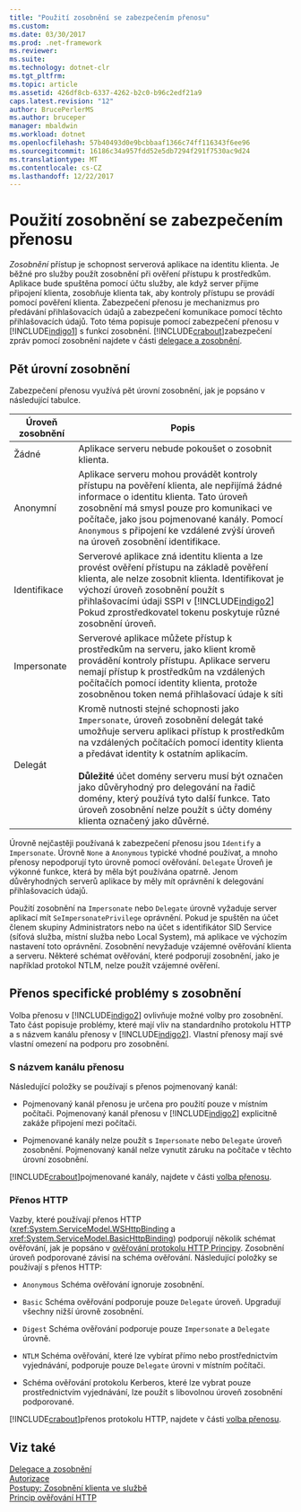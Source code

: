 ```yaml
---
title: "Použití zosobnění se zabezpečením přenosu"
ms.custom: 
ms.date: 03/30/2017
ms.prod: .net-framework
ms.reviewer: 
ms.suite: 
ms.technology: dotnet-clr
ms.tgt_pltfrm: 
ms.topic: article
ms.assetid: 426df8cb-6337-4262-b2c0-b96c2edf21a9
caps.latest.revision: "12"
author: BrucePerlerMS
ms.author: bruceper
manager: mbaldwin
ms.workload: dotnet
ms.openlocfilehash: 57b40493d0e9bcbbaaf1366c74ff116343f6ee96
ms.sourcegitcommit: 16186c34a957fdd52e5db7294f291f7530ac9d24
ms.translationtype: MT
ms.contentlocale: cs-CZ
ms.lasthandoff: 12/22/2017
---
```

# <a name="using-impersonation-with-transport-security"></a>Použití zosobnění se zabezpečením přenosu
*Zosobnění* přístup je schopnost serverová aplikace na identitu klienta. Je běžné pro služby použít zosobnění při ověření přístupu k prostředkům. Aplikace bude spuštěna pomocí účtu služby, ale když server přijme připojení klienta, zosobňuje klienta tak, aby kontroly přístupu se provádí pomocí pověření klienta. Zabezpečení přenosu je mechanizmus pro předávání přihlašovacích údajů a zabezpečení komunikace pomocí těchto přihlašovacích údajů. Toto téma popisuje pomocí zabezpečení přenosu v [!INCLUDE[indigo1](../../../../includes/indigo1-md.md)] s funkcí zosobnění. [!INCLUDE[crabout](../../../../includes/crabout-md.md)]zabezpečení zpráv pomocí zosobnění najdete v části [delegace a zosobnění](../../../../docs/framework/wcf/feature-details/delegation-and-impersonation-with-wcf.md).  
  
## <a name="five-impersonation-levels"></a>Pět úrovní zosobnění  
 Zabezpečení přenosu využívá pět úrovní zosobnění, jak je popsáno v následující tabulce.  
  
|Úroveň zosobnění|Popis|  
|-------------------------|-----------------|  
|Žádné|Aplikace serveru nebude pokoušet o zosobnit klienta.|  
|Anonymní|Aplikace serveru mohou provádět kontroly přístupu na pověření klienta, ale nepřijímá žádné informace o identitu klienta. Tato úroveň zosobnění má smysl pouze pro komunikaci ve počítače, jako jsou pojmenované kanály. Pomocí `Anonymous` s připojení ke vzdálené zvýší úroveň na úroveň zosobnění identifikace.|  
|Identifikace|Serverové aplikace zná identitu klienta a lze provést ověření přístupu na základě pověření klienta, ale nelze zosobnit klienta. Identifikovat je výchozí úroveň zosobnění použít s přihlašovacími údaji SSPI v [!INCLUDE[indigo2](../../../../includes/indigo2-md.md)] Pokud zprostředkovatel tokenu poskytuje různé zosobnění úroveň.|  
|Impersonate|Serverové aplikace můžete přístup k prostředkům na serveru, jako klient kromě provádění kontroly přístupu. Aplikace serveru nemají přístup k prostředkům na vzdálených počítačích pomocí identity klienta, protože zosobněnou token nemá přihlašovací údaje k síti|  
|Delegát|Kromě nutnosti stejné schopnosti jako `Impersonate`, úroveň zosobnění delegát také umožňuje serveru aplikaci přístup k prostředkům na vzdálených počítačích pomocí identity klienta a předávat identity k ostatním aplikacím.<br /><br /> **Důležité** účet domény serveru musí být označen jako důvěryhodný pro delegování na řadič domény, který používá tyto další funkce. Tato úroveň zosobnění nelze použít s účty domény klienta označený jako důvěrné.|  
  
 Úrovně nejčastěji používaná k zabezpečení přenosu jsou `Identify` a `Impersonate`. Úrovně `None` a `Anonymous` typické vhodné používat, a mnoho přenosy nepodporují tyto úrovně pomocí ověřování. `Delegate` Úroveň je výkonné funkce, která by měla být používána opatrně. Jenom důvěryhodných serverů aplikace by měly mít oprávnění k delegování přihlašovacích údajů.  
  
 Použití zosobnění na `Impersonate` nebo `Delegate` úrovně vyžaduje server aplikací mít `SeImpersonatePrivilege` oprávnění. Pokud je spuštěn na účet členem skupiny Administrators nebo na účet s identifikátor SID Service (síťová služba, místní služba nebo Local System), má aplikace ve výchozím nastavení toto oprávnění. Zosobnění nevyžaduje vzájemné ověřování klienta a serveru. Některé schémat ověřování, které podporují zosobnění, jako je například protokol NTLM, nelze použít vzájemné ověření.  
  
## <a name="transport-specific-issues-with-impersonation"></a>Přenos specifické problémy s zosobnění  
 Volba přenosu v [!INCLUDE[indigo2](../../../../includes/indigo2-md.md)] ovlivňuje možné volby pro zosobnění. Tato část popisuje problémy, které mají vliv na standardního protokolu HTTP a s názvem kanálu přenosy v [!INCLUDE[indigo2](../../../../includes/indigo2-md.md)]. Vlastní přenosy mají své vlastní omezení na podporu pro zosobnění.  
  
### <a name="named-pipe-transport"></a>S názvem kanálu přenosu  
 Následující položky se používají s přenos pojmenovaný kanál:  
  
-   Pojmenovaný kanál přenosu je určena pro použití pouze v místním počítači. Pojmenovaný kanál přenosu v [!INCLUDE[indigo2](../../../../includes/indigo2-md.md)] explicitně zakáže připojení mezi počítači.  
  
-   Pojmenované kanály nelze použít s `Impersonate` nebo `Delegate` úroveň zosobnění. Pojmenovaný kanál nelze vynutit záruku na počítače v těchto úrovní zosobnění.  
  
 [!INCLUDE[crabout](../../../../includes/crabout-md.md)]pojmenované kanály, najdete v části [volba přenosu](../../../../docs/framework/wcf/feature-details/choosing-a-transport.md).  
  
### <a name="http-transport"></a>Přenos HTTP  
 Vazby, které používají přenos HTTP (<xref:System.ServiceModel.WSHttpBinding> a <xref:System.ServiceModel.BasicHttpBinding>) podporují několik schémat ověřování, jak je popsáno v [ověřování protokolu HTTP Principy](../../../../docs/framework/wcf/feature-details/understanding-http-authentication.md). Zosobnění úroveň podporované závisí na schéma ověřování. Následující položky se používají s přenos HTTP:  
  
-   `Anonymous` Schéma ověřování ignoruje zosobnění.  
  
-   `Basic` Schéma ověřování podporuje pouze `Delegate` úroveň. Upgradují všechny nižší úrovně zosobnění.  
  
-   `Digest` Schéma ověřování podporuje pouze `Impersonate` a `Delegate` úrovně.  
  
-   `NTLM` Schéma ověřování, které lze vybírat přímo nebo prostřednictvím vyjednávání, podporuje pouze `Delegate` úrovni v místním počítači.  
  
-   Schéma ověřování protokolu Kerberos, které lze vybrat pouze prostřednictvím vyjednávání, lze použít s libovolnou úroveň zosobnění podporované.  
  
 [!INCLUDE[crabout](../../../../includes/crabout-md.md)]přenos protokolu HTTP, najdete v části [volba přenosu](../../../../docs/framework/wcf/feature-details/choosing-a-transport.md).  
  
## <a name="see-also"></a>Viz také  
 [Delegace a zosobnění](../../../../docs/framework/wcf/feature-details/delegation-and-impersonation-with-wcf.md)  
 [Autorizace](../../../../docs/framework/wcf/feature-details/authorization-in-wcf.md)  
 [Postupy: Zosobnění klienta ve službě](../../../../docs/framework/wcf/how-to-impersonate-a-client-on-a-service.md)  
 [Princip ověřování HTTP](../../../../docs/framework/wcf/feature-details/understanding-http-authentication.md)
